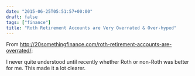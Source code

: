 ```yaml
---
date: "2015-06-25T05:51:57+00:00"
draft: false
tags: ["finance"]
title: "Roth Retirement Accounts are Very Overrated & Over-hyped"
---
```

From http://20somethingfinance.com/roth-retirement-accounts-are-overrated/:

I never quite understood until recently whether Roth or non-Roth was better for me. This made it a lot clearer.
